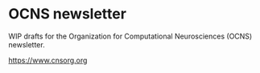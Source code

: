# OCNS newsletter


WIP drafts for the Organization for Computational Neurosciences (OCNS) newsletter.

https://www.cnsorg.org
